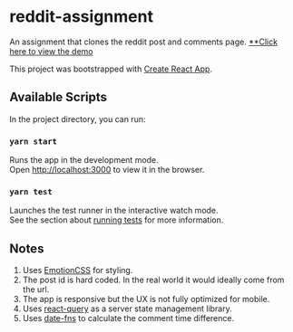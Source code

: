 # reddit-assignment

An assignment that clones the reddit post and comments page.
[\*\*Click here to view the demo](https://adb-reddit-assignment.netlify.app/)

This project was bootstrapped with [Create React App](https://github.com/facebook/create-react-app).

## Available Scripts

In the project directory, you can run:

### `yarn start`

Runs the app in the development mode.<br />
Open [http://localhost:3000](http://localhost:3000) to view it in the browser.

### `yarn test`

Launches the test runner in the interactive watch mode.<br />
See the section about [running tests](https://facebook.github.io/create-react-app/docs/running-tests) for more information.

## Notes

1. Uses [EmotionCSS](https://emotion.sh/docs/introduction) for styling.
2. The post id is hard coded. In the real world it would ideally come from the url.
3. The app is responsive but the UX is not fully optimized for mobile.
4. Uses [react-query](https://react-query.tanstack.com/) as a server state management library.
5. Uses [date-fns](https://date-fns.org/) to calculate the comment time difference.
